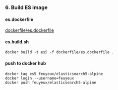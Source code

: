 ### 6. Build ES image

#### es.dockerfile
[dockerfile/es.dockerfile](dockerfile/es.dockerfile)
#### es.build.sh

```shell
docker build -t es5 -f dockerfile/es.dockerfile .
```

#### push to docker hub

```shell
docker tag es5 feuyeux/elasticsearch5-alpine
docker login --username=feuyeux
docker push feuyeux/elasticsearch5-alpine
```